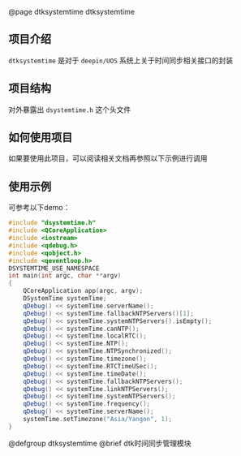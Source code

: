 @page dtksystemtime dtksystemtime


## 项目介绍

`dtksystemtime` 是对于 `deepin/UOS` 系统上关于时间同步相关接口的封装

## 项目结构

对外暴露出 `dsystemtime.h` 这个头文件

## 如何使用项目

如果要使用此项目，可以阅读相关文档再参照以下示例进行调用

## 使用示例

可参考以下demo：
```cpp
#include "dsystemtime.h"
#include <QCoreApplication>
#include <iostream>
#include <qdebug.h>
#include <qobject.h>
#include <qeventloop.h>
DSYSTEMTIME_USE_NAMESPACE
int main(int argc, char **argv)
{
    QCoreApplication app(argc, argv);
    DSystemTime systemTime;
    qDebug() << systemTime.serverName();
    qDebug() << systemTime.fallbackNTPServers()[1];
    qDebug() << systemTime.systemNTPServers().isEmpty();
    qDebug() << systemTime.canNTP();
    qDebug() << systemTime.localRTC();
    qDebug() << systemTime.NTP();
    qDebug() << systemTime.NTPSynchronized();
    qDebug() << systemTime.timezone();
    qDebug() << systemTime.RTCTimeUSec();
    qDebug() << systemTime.timeDate();
    qDebug() << systemTime.fallbackNTPServers();
    qDebug() << systemTime.linkNTPServers();
    qDebug() << systemTime.systemNTPServers();
    qDebug() << systemTime.frequency();
    qDebug() << systemTime.serverName();
    systemTime.setTimezone("Asia/Yangon", 1);
}

```
@defgroup dtksystemtime
@brief dtk时间同步管理模块
